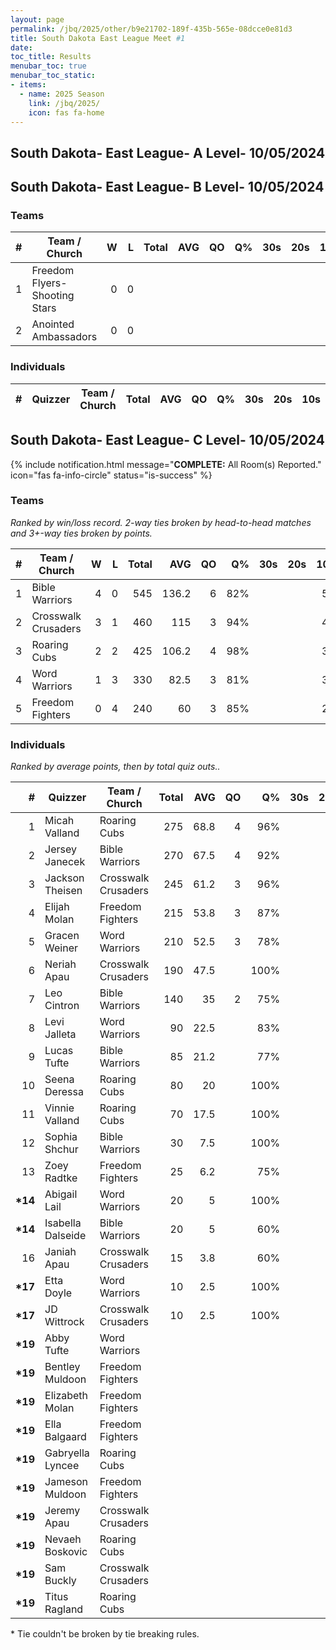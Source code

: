 ```yaml
---
layout: page
permalink: /jbq/2025/other/b9e21702-189f-435b-565e-08dcce0e81d3
title: South Dakota East League Meet #1
date: 
toc_title: Results
menubar_toc: true
menubar_toc_static:
- items:
  - name: 2025 Season
    link: /jbq/2025/
    icon: fas fa-home
---
```



## South Dakota- East League- A Level- 10/05/2024

## South Dakota- East League- B Level- 10/05/2024

### Teams
| # | Team / Church | W | L | Total | AVG | QO | Q% | 30s | 20s | 10s |
|--:|---|--:|--:|--:|--:|--:|--:|--:|--:|--:|
| 1 | Freedom Flyers- Shooting Stars | 0 | 0 |  |  |  |  |  |  |  |
| 2 | Anointed Ambassadors | 0 | 0 |  |  |  |  |  |  |  |

### Individuals
| # | Quizzer | Team / Church | Total | AVG | QO | Q% | 30s | 20s | 10s |
|--:|---|---|--:|--:|--:|--:|--:|--:|--:|

## South Dakota- East League- C Level- 10/05/2024

{% include notification.html
   message="<b>COMPLETE:</b> All Room(s) Reported."
   icon="fas fa-info-circle"
   status="is-success" %}


### Teams

*Ranked by win/loss record. 2-way ties broken by head-to-head matches and 3+-way ties broken by points.*

| # | Team / Church | W | L | Total | AVG | QO | Q% | 30s | 20s | 10s |
|--:|---|--:|--:|--:|--:|--:|--:|--:|--:|--:|
| 1 | Bible Warriors | 4 | 0 | 545 | 136.2 | 6 | 82% |  |  | 55 |
| 2 | Crosswalk Crusaders | 3 | 1 | 460 | 115 | 3 | 94% |  |  | 45 |
| 3 | Roaring Cubs | 2 | 2 | 425 | 106.2 | 4 | 98% |  |  | 39 |
| 4 | Word Warriors | 1 | 3 | 330 | 82.5 | 3 | 81% |  |  | 34 |
| 5 | Freedom Fighters | 0 | 4 | 240 | 60 | 3 | 85% |  |  | 23 |

### Individuals

*Ranked by average points, then by total quiz outs..*

| # | Quizzer | Team / Church | Total | AVG | QO | Q% | 30s | 20s | 10s |
|--:|---|---|--:|--:|--:|--:|--:|--:|--:|
| 1 | Micah Valland | Roaring Cubs | 275 | 68.8 | 4 | 96% |  |  | 24 |
| 2 | Jersey Janecek | Bible Warriors | 270 | 67.5 | 4 | 92% |  |  | 24 |
| 3 | Jackson Theisen | Crosswalk Crusaders | 245 | 61.2 | 3 | 96% |  |  | 22 |
| 4 | Elijah Molan | Freedom Fighters | 215 | 53.8 | 3 | 87% |  |  | 20 |
| 5 | Gracen Weiner | Word Warriors | 210 | 52.5 | 3 | 78% |  |  | 21 |
| 6 | Neriah Apau | Crosswalk Crusaders | 190 | 47.5 |  | 100% |  |  | 19 |
| 7 | Leo Cintron | Bible Warriors | 140 | 35 | 2 | 75% |  |  | 15 |
| 8 | Levi Jalleta | Word Warriors | 90 | 22.5 |  | 83% |  |  | 10 |
| 9 | Lucas Tufte | Bible Warriors | 85 | 21.2 |  | 77% |  |  | 10 |
| 10 | Seena Deressa | Roaring Cubs | 80 | 20 |  | 100% |  |  | 8 |
| 11 | Vinnie Valland | Roaring Cubs | 70 | 17.5 |  | 100% |  |  | 7 |
| 12 | Sophia Shchur | Bible Warriors | 30 | 7.5 |  | 100% |  |  | 3 |
| 13 | Zoey Radtke | Freedom Fighters | 25 | 6.2 |  | 75% |  |  | 3 |
| **\*14** | Abigail Lail | Word Warriors | 20 | 5 |  | 100% |  |  | 2 |
| **\*14** | Isabella Dalseide | Bible Warriors | 20 | 5 |  | 60% |  |  | 3 |
| 16 | Janiah Apau | Crosswalk Crusaders | 15 | 3.8 |  | 60% |  |  | 3 |
| **\*17** | Etta Doyle | Word Warriors | 10 | 2.5 |  | 100% |  |  | 1 |
| **\*17** | JD Wittrock | Crosswalk Crusaders | 10 | 2.5 |  | 100% |  |  | 1 |
| **\*19** | Abby Tufte | Word Warriors |  |  |  |  |  |  |  |
| **\*19** | Bentley Muldoon | Freedom Fighters |  |  |  |  |  |  |  |
| **\*19** | Elizabeth Molan | Freedom Fighters |  |  |  |  |  |  |  |
| **\*19** | Ella Balgaard | Freedom Fighters |  |  |  |  |  |  |  |
| **\*19** | Gabryella Lyncee | Roaring Cubs |  |  |  |  |  |  |  |
| **\*19** | Jameson Muldoon | Freedom Fighters |  |  |  |  |  |  |  |
| **\*19** | Jeremy Apau | Crosswalk Crusaders |  |  |  |  |  |  |  |
| **\*19** | Nevaeh Boskovic | Roaring Cubs |  |  |  |  |  |  |  |
| **\*19** | Sam Buckly | Crosswalk Crusaders |  |  |  |  |  |  |  |
| **\*19** | Titus Ragland | Roaring Cubs |  |  |  |  |  |  |  |

\* Tie couldn't be broken by tie breaking rules.

